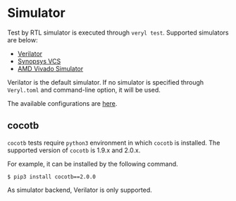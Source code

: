 # Simulator

Test by RTL simulator is executed through `veryl test`.
Supported simulators are below:

* [Verilator](https://www.veripool.org/verilator/)
* [Synopsys VCS](https://www.synopsys.com/verification/simulation/vcs.html)
* [AMD Vivado Simulator](https://www.xilinx.com/products/design-tools/vivado/verification.html)

Verilator is the default simulator.
If no simulator is specified through `Veryl.toml` and command-line option, it will be used.

The available configurations are [here](./01_project_configuration/04_test.md).

## cocotb

`cocotb` tests require `python3` environment in which `cocotb` is installed.
The supported version of `cocotb` is 1.9.x and 2.0.x.

For example, it can be installed by the following command.

```console
$ pip3 install cocotb==2.0.0
```

As simulator backend, Verilator is only supported.
